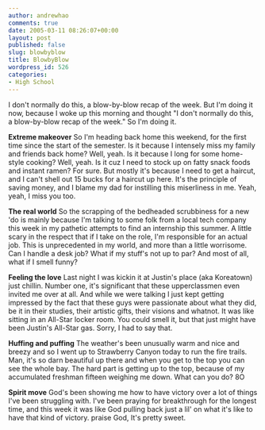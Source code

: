 ```yaml
---
author: andrewhao
comments: true
date: 2005-03-11 08:26:07+00:00
layout: post
published: false
slug: blowbyblow
title: BlowbyBlow
wordpress_id: 526
categories:
- High School
---
```


I don't normally do this, a blow-by-blow recap of the week. But I'm doing it now, because I woke up this morning and thought "I don't normally do this, a blow-by-blow recap of the week." So I'm doing it.

**Extreme makeover**
So I'm heading back home this weekend, for the first time since the start of the semester. Is it because I intensely miss my family and friends back home? Well, yeah. Is it because I long for some home-style cooking? Well, yeah. Is it cuz I need to stock up on fatty snack foods and instant ramen? For sure. But mostly it's because I need to get a haircut, and I can't shell out 15 bucks for   a haircut up here. It's the principle of saving money, and I blame my dad for instilling this miserliness in me. Yeah, yeah, I miss you too.

**The real world**
So the scrapping of the bedheaded scrubbiness for a new 'do is mainly because I'm talking to some folk from a local tech company this week in my pathetic attempts to find an internship this summer. A little scary in the respect that if I take on the role, I'm responsible for an actual job. This is unprecedented in my world, and more than a little worrisome. Can I handle a desk job? What if my stuff's not up to par? And most of all, what if I smell funny?

**Feeling the love**
Last night I was kickin it at Justin's place (aka Koreatown) just chillin. Number one, it's significant that these upperclassmen even invited me over at all. And while we were talking I just kept getting impressed by the fact that these guys were passionate about what they did, be it in their studies, their artistic gifts, their visions and whatnot. It was like sitting in an All-Star locker room. You could smell it, but that just might have been Justin's All-Star gas. Sorry, I had to say that.

**Huffing and puffing**
The weather's been unusually warm and nice and breezy and so I went up to Strawberry Canyon today to run the fire trails. Man, it's so darn beautiful up there and when you get to the top you can see the whole bay. The hard part is getting up to the top, because of my accumulated freshman fifteen weighing me down. What can you do?  8O

**Spirit move**
God's been showing me how to have victory over a lot of things I've been struggling with. I've been praying for breakthrough for the longest time, and this week it was like God pulling back just a lil' on what it's like to have that kind of victory. praise God, It's pretty sweet.
